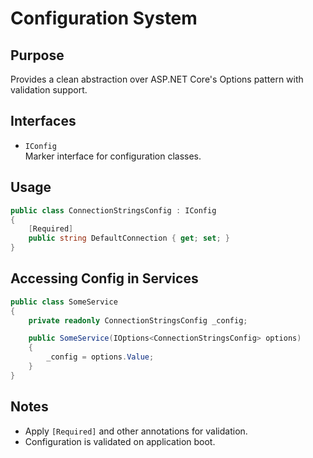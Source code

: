 # Configuration System

## Purpose

Provides a clean abstraction over ASP.NET Core's Options pattern with validation support.

## Interfaces

- `IConfig`  
  Marker interface for configuration classes.

## Usage

```csharp
public class ConnectionStringsConfig : IConfig
{
    [Required]
    public string DefaultConnection { get; set; }
}
```

## Accessing Config in Services

```csharp
public class SomeService
{
    private readonly ConnectionStringsConfig _config;

    public SomeService(IOptions<ConnectionStringsConfig> options)
    {
        _config = options.Value;
    }
}
```

## Notes

- Apply `[Required]` and other annotations for validation.
- Configuration is validated on application boot.

